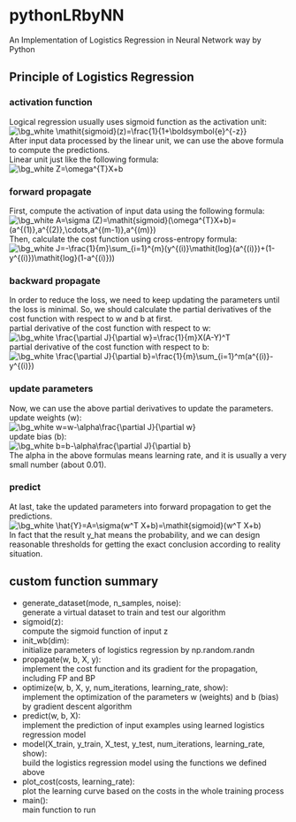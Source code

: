# pythonLRbyNN
An Implementation of Logistics Regression in Neural Network way by Python

## Principle of Logistics Regression
### activation function
Logical regression usually uses sigmoid function as the activation unit:    
<img src="https://latex.codecogs.com/png.image?\dpi{120}&space;\bg_white&space;\mathit{sigmoid}(z)=\frac{1}{1&plus;\boldsymbol{e}^{-z}}" title="\bg_white \mathit{sigmoid}(z)=\frac{1}{1+\boldsymbol{e}^{-z}}" />    
After input data processed by the linear unit, we can use the above formula to compute the predictions.    
Linear unit just like the following formula:    
<img src="https://latex.codecogs.com/png.image?\dpi{120}&space;\bg_white&space;Z=\omega^{T}X&plus;b" title="\bg_white Z=\omega^{T}X+b" />    

### forward propagate
First, compute the activation of input data using the following formula:    
<img src="https://latex.codecogs.com/png.image?\dpi{120}&space;\bg_white&space;A=\sigma&space;(Z)=\mathit{sigmoid}(\omega^{T}X&plus;b)=(a^{(1)},a^{(2)},\cdots,a^{(m-1)},a^{(m)})" title="\bg_white A=\sigma (Z)=\mathit{sigmoid}(\omega^{T}X+b)=(a^{(1)},a^{(2)},\cdots,a^{(m-1)},a^{(m)})" />    
Then, calculate the cost function using cross-entropy formula:    
<img src="https://latex.codecogs.com/png.image?\dpi{120}&space;\bg_white&space;J=-\frac{1}{m}\sum_{i=1}^{m}(y^{(i)}\mathit{log}(a^{(i)})&plus;(1-y^{(i)})\mathit{log}(1-a^{(i)}))" title="\bg_white J=-\frac{1}{m}\sum_{i=1}^{m}(y^{(i)}\mathit{log}(a^{(i)})+(1-y^{(i)})\mathit{log}(1-a^{(i)}))" />    

### backward propagate    
In order to reduce the loss, we need to keep updating the parameters until the loss is minimal. So, we should calculate the partial derivatives of the cost function with respect to w and b at first.    
partial derivative of the cost function with respect to w:    
<img src="https://latex.codecogs.com/png.image?\dpi{120}&space;\bg_white&space;\frac{\partial&space;J}{\partial&space;w}=\frac{1}{m}X(A-Y)^T" title="\bg_white \frac{\partial J}{\partial w}=\frac{1}{m}X(A-Y)^T" />    
partial derivative of the cost function with respect to b:    
<img src="https://latex.codecogs.com/png.image?\dpi{120}&space;\bg_white&space;\frac{\partial&space;J}{\partial&space;b}=\frac{1}{m}\sum_{i=1}^m(a^{(i)}-y^{(i)})" title="\bg_white \frac{\partial J}{\partial b}=\frac{1}{m}\sum_{i=1}^m(a^{(i)}-y^{(i)})" />    

### update parameters
Now, we can use the above partial derivatives to update the parameters.    
update weights (w):    
<img src="https://latex.codecogs.com/png.image?\dpi{120}&space;\bg_white&space;w=w-\alpha\frac{\partial&space;J}{\partial&space;w}" title="\bg_white w=w-\alpha\frac{\partial J}{\partial w}" />    
update bias (b):    
<img src="https://latex.codecogs.com/png.image?\dpi{120}&space;\bg_white&space;b=b-\alpha\frac{\partial&space;J}{\partial&space;b}" title="\bg_white b=b-\alpha\frac{\partial J}{\partial b}" />    
The alpha in the above formulas means learning rate, and it is usually a very small number (about 0.01).    

### predict
At last, take the updated parameters into forward propagation to get the predictions.    
<img src="https://latex.codecogs.com/png.image?\dpi{120}&space;\bg_white&space;\hat{Y}=A=\sigma(w^T&space;X&plus;b)=\mathit{sigmoid}(w^T&space;X&plus;b)" title="\bg_white \hat{Y}=A=\sigma(w^T X+b)=\mathit{sigmoid}(w^T X+b)" />    
In fact that the result y_hat means the probability, and we can design reasonable thresholds for getting the exact conclusion according to reality situation.    

## custom function summary
- generate_dataset(mode, n_samples, noise):    
  generate a virtual dataset to train and test our algorithm    
- sigmoid(z):    
  compute the sigmoid function of input z    
- init_wb(dim):    
  initialize parameters of logistics regression by np.random.randn    
- propagate(w, b, X, y):    
  implement the cost function and its gradient for the propagation, including FP and BP    
- optimize(w, b, X, y, num_iterations, learning_rate, show):    
  implement the optimization of the parameters w (weights) and b (bias) by gradient descent algorithm    
- predict(w, b, X):    
  implement the prediction of input examples using learned logistics regression model    
- model(X_train, y_train, X_test, y_test, num_iterations, learning_rate, show):    
  build the logistics regression model using the functions we defined above    
- plot_cost(costs, learning_rate):    
  plot the learning curve based on the costs in the whole training process    
- main():    
  main function to run    
